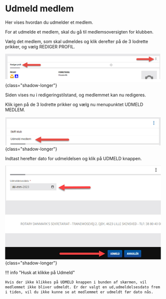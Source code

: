 # Udmeld medlem

Her vises hvordan du udmelder et medlem.

For at udmelde et medlem, skal du gå til medlemsoversigten for klubben.

Vælg det medlem, som skal udmeldes og klik derefter på de 3 lodrette prikker, og vælg REDIGER PROFIL.

![Udmeld medlem](images/flytmedlem001.jpg){class="shadow-longer"} 

Siden vises nu i redigeringstilstand, og medlemmet kan nu redigeres.

Klik igen på de 3 lodrette prikker og vælg nu menupunktet UDMELD MEDLEM.

![Udmeld medlem](images/udmeldmedlem001.jpg){class="shadow-longer"}


Indtast herefter dato for udmeldelsen og klik på UDMELD knappen.

![Udmeld medlem](images/udmeldmedlem002.jpg){class="shadow-longer"}


!!! info "Husk at klikke på Udmeld"

    Hvis der ikke klikkes på UDMELD knappen i bunden af skærmen, vil medlemmet ikke bliver udmeldt. Er der valgt en ud,udmeldelsesdato frem i tiden, vil du ikke kunne se at medlemmet er udmeldt før dato nås.